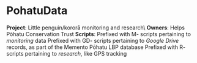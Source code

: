 # PohatuData
**Project**: Little penguin/kororā monitoring and research\\
**Owners**: Helps Pōhatu Conservation Trust
**Scripts**: 
Prefixed with M- scripts pertaining to *monitoring* data
Prefixed with GD- scripts pertaining to *Google Drive* records, as part of the Memento Pōhatu LBP database
Prefixed with R- scripts pertaining to *research*, like GPS tracking
